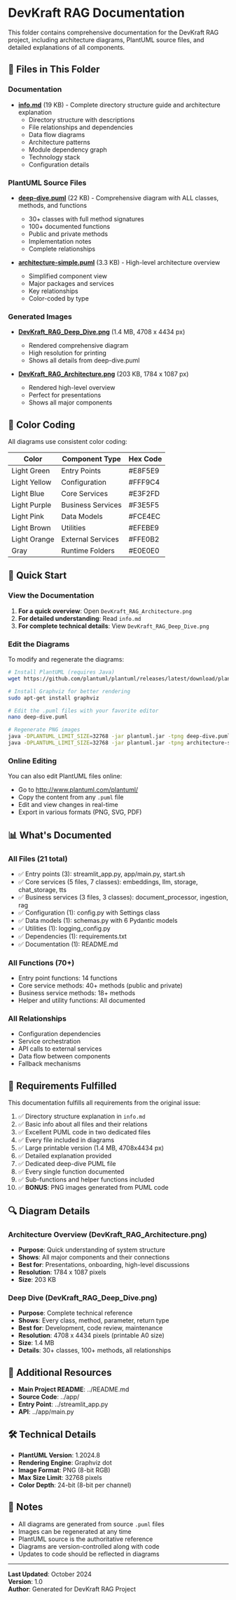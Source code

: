 # DevKraft RAG Documentation

This folder contains comprehensive documentation for the DevKraft RAG project, including architecture diagrams, PlantUML source files, and detailed explanations of all components.

## 📁 Files in This Folder

### Documentation

- **[info.md](info.md)** (19 KB) - Complete directory structure guide and architecture explanation
  - Directory structure with descriptions
  - File relationships and dependencies
  - Data flow diagrams
  - Architecture patterns
  - Module dependency graph
  - Technology stack
  - Configuration details

### PlantUML Source Files

- **[deep-dive.puml](deep-dive.puml)** (22 KB) - Comprehensive diagram with ALL classes, methods, and functions
  - 30+ classes with full method signatures
  - 100+ documented functions
  - Public and private methods
  - Implementation notes
  - Complete relationships

- **[architecture-simple.puml](architecture-simple.puml)** (3.3 KB) - High-level architecture overview
  - Simplified component view
  - Major packages and services
  - Key relationships
  - Color-coded by type

### Generated Images

- **[DevKraft_RAG_Deep_Dive.png](DevKraft_RAG_Deep_Dive.png)** (1.4 MB, 4708 x 4434 px)
  - Rendered comprehensive diagram
  - High resolution for printing
  - Shows all details from deep-dive.puml

- **[DevKraft_RAG_Architecture.png](DevKraft_RAG_Architecture.png)** (203 KB, 1784 x 1087 px)
  - Rendered high-level overview
  - Perfect for presentations
  - Shows all major components

## 🎨 Color Coding

All diagrams use consistent color coding:

| Color | Component Type | Hex Code |
|-------|---------------|----------|
| Light Green | Entry Points | #E8F5E9 |
| Light Yellow | Configuration | #FFF9C4 |
| Light Blue | Core Services | #E3F2FD |
| Light Purple | Business Services | #F3E5F5 |
| Light Pink | Data Models | #FCE4EC |
| Light Brown | Utilities | #EFEBE9 |
| Light Orange | External Services | #FFE0B2 |
| Gray | Runtime Folders | #E0E0E0 |

## 🚀 Quick Start

### View the Documentation

1. **For a quick overview**: Open `DevKraft_RAG_Architecture.png`
2. **For detailed understanding**: Read `info.md`
3. **For complete technical details**: View `DevKraft_RAG_Deep_Dive.png`

### Edit the Diagrams

To modify and regenerate the diagrams:

```bash
# Install PlantUML (requires Java)
wget https://github.com/plantuml/plantuml/releases/latest/download/plantuml.jar

# Install Graphviz for better rendering
sudo apt-get install graphviz

# Edit the .puml files with your favorite editor
nano deep-dive.puml

# Regenerate PNG images
java -DPLANTUML_LIMIT_SIZE=32768 -jar plantuml.jar -tpng deep-dive.puml
java -DPLANTUML_LIMIT_SIZE=32768 -jar plantuml.jar -tpng architecture-simple.puml
```

### Online Editing

You can also edit PlantUML files online:
- Go to http://www.plantuml.com/plantuml/
- Copy the content from any `.puml` file
- Edit and view changes in real-time
- Export in various formats (PNG, SVG, PDF)

## 📊 What's Documented

### All Files (21 total)
- ✅ Entry points (3): streamlit_app.py, app/main.py, start.sh
- ✅ Core services (5 files, 7 classes): embeddings, llm, storage, chat_storage, tts
- ✅ Business services (3 files, 3 classes): document_processor, ingestion, rag
- ✅ Configuration (1): config.py with Settings class
- ✅ Data models (1): schemas.py with 6 Pydantic models
- ✅ Utilities (1): logging_config.py
- ✅ Dependencies (1): requirements.txt
- ✅ Documentation (1): README.md

### All Functions (70+)
- Entry point functions: 14 functions
- Core service methods: 40+ methods (public and private)
- Business service methods: 18+ methods
- Helper and utility functions: All documented

### All Relationships
- Configuration dependencies
- Service orchestration
- API calls to external services
- Data flow between components
- Fallback mechanisms

## 🎯 Requirements Fulfilled

This documentation fulfills all requirements from the original issue:

1. ✅ Directory structure explanation in `info.md`
2. ✅ Basic info about all files and their relations
3. ✅ Excellent PUML code in two dedicated files
4. ✅ Every file included in diagrams
5. ✅ Large printable version (1.4 MB, 4708x4434 px)
6. ✅ Detailed explanation provided
7. ✅ Dedicated deep-dive PUML file
8. ✅ Every single function documented
9. ✅ Sub-functions and helper functions included
10. ✅ **BONUS**: PNG images generated from PUML code

## 🔍 Diagram Details

### Architecture Overview (DevKraft_RAG_Architecture.png)
- **Purpose**: Quick understanding of system structure
- **Shows**: All major components and their connections
- **Best for**: Presentations, onboarding, high-level discussions
- **Resolution**: 1784 x 1087 pixels
- **Size**: 203 KB

### Deep Dive (DevKraft_RAG_Deep_Dive.png)
- **Purpose**: Complete technical reference
- **Shows**: Every class, method, parameter, return type
- **Best for**: Development, code review, maintenance
- **Resolution**: 4708 x 4434 pixels (printable A0 size)
- **Size**: 1.4 MB
- **Details**: 30+ classes, 100+ methods, all relationships

## 📖 Additional Resources

- **Main Project README**: ../README.md
- **Source Code**: ../app/
- **Entry Point**: ../streamlit_app.py
- **API**: ../app/main.py

## 🛠️ Technical Details

- **PlantUML Version**: 1.2024.8
- **Rendering Engine**: Graphviz dot
- **Image Format**: PNG (8-bit RGB)
- **Max Size Limit**: 32768 pixels
- **Color Depth**: 24-bit (8-bit per channel)

## 📝 Notes

- All diagrams are generated from source `.puml` files
- Images can be regenerated at any time
- PlantUML source is the authoritative reference
- Diagrams are version-controlled along with code
- Updates to code should be reflected in diagrams

---

**Last Updated**: October 2024  
**Version**: 1.0  
**Author**: Generated for DevKraft RAG Project

